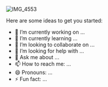 ![IMG_4553](https://user-images.githubusercontent.com/67706291/119687014-e8acc100-be57-11eb-881f-e892b1f55bf4.jpg)

<!--
**ananya2801/ananya2801** is a ✨ _special_ ✨ repository because its `README.md` (this file) appears on your GitHub profile.
-->
Here are some ideas to get you started:

- 🔭 I’m currently working on ...
- 🌱 I’m currently learning ...
- 👯 I’m looking to collaborate on ...
- 🤔 I’m looking for help with ...
- 💬 Ask me about ...
- 📫 How to reach me: ...
- 😄 Pronouns: ...
- ⚡ Fun fact: ...

